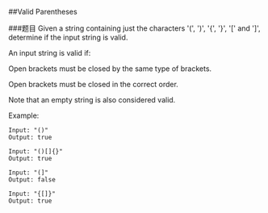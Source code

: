 ##Valid Parentheses

###题目
Given a string containing just the characters '(', ')', '{', '}', '[' and ']', determine if the input string is valid.

An input string is valid if:

Open brackets must be closed by the same type of brackets.

Open brackets must be closed in the correct order.

Note that an empty string is also considered valid.

Example:
```
Input: "()"
Output: true

Input: "()[]{}"
Output: true

Input: "(]"
Output: false

Input: "{[]}"
Output: true
```